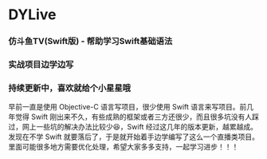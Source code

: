 # DYLive
### 仿斗鱼TV(Swift版) - 帮助学习Swift基础语法
### 实战项目边学边写
### 持续更新中，喜欢就给个小星星哦

早前一直是使用 Objective-C 语言写项目，很少使用 Swift 语言来写项目。前几年觉得 Swift 刚出来不久，有些成熟的框架或者三方还很少，而且很多坑没有人踩过，网上一些坑的解决办法比较少😆，Swift 经过这几年的版本更新，越累越成。发现在不学 Swift 就要落后了，于是就开始着手边学编写了这么一个直播类项目。里面可能很多地方需要优化处理，希望大家多多支持，一起学习进步！！！
